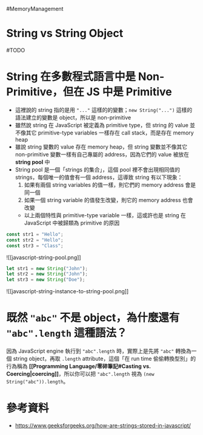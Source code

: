 #MemoryManagement 

# String vs String Object

#TODO 

# String 在多數程式語言中是 Non-Primitive，但在 JS 中是 Primitive

- 這裡說的 string 指的是用 `"..."` 這樣的的變數；`new String("...")` 這樣的語法建立的變數是 object，所以是 non-primitive
- 雖然說 string 在 JavaScript 被定義為 primitive type，但 string 的 value 並不像其它 primitive-type variables 一樣存在 call stack，而是存在 memory heap
- 雖說 string 變數的 value 存在 memory heap，但 string 變數並不像其它 non-primitive 變數一樣有自己專屬的 address，因為它們的 value 被放在 **string pool** 中
- String pool 是一個「strings 的集合」，這個 pool 裡不會出現相同值的 strings，每個唯一的值會有一個 address，這導致 string 有以下現象：
    1. 如果有兩個 string variables 的值一樣，則它們的 memory address 會是同一個
    2. 如果一個 string variable 的值發生改變，則它的 memory address 也會改變
    - 以上兩個特性與 primitive-type variable 一樣，這或許也是 string 在 JavaScript 中被歸類為 primitive 的原因

```JavaScript
const str1 = "Hello";
const str2 = "Hello";
const str3 = "Class";
```

![[javascript-string-pool.png]]

```JavaScript
let str1 = new String("John");
let str2 = new String("John");
let str3 = new String("Doe");
```

![[javascript-string-instance-to-string-pool.png]]

# 既然 `"abc"` 不是 object，為什麼還有 `"abc".length` 這種語法？

因為 JavaScript engine 執行到 `"abc".length` 時，實際上是先將 `"abc"` 轉換為一個 string object，再取 `.length` attribute，這個「在 run time 偷偷轉換型別」的行為稱為 **[[Programming Language/零碎筆記#Casting vs. Coercing|coercing]]**，所以你可以把 `"abc".length` 視為 `(new String("abc")).length`。

# 參考資料

- <https://www.geeksforgeeks.org/how-are-strings-stored-in-javascript/>
